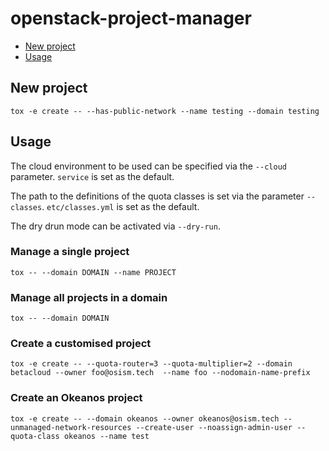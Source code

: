 # openstack-project-manager

- [New project](#new-project)
- [Usage](#usage)

## New project

```
tox -e create -- --has-public-network --name testing --domain testing
```

## Usage

The cloud environment to be used can be specified via the ``--cloud``
parameter. ``service`` is set as the default.

The path to the definitions of the quota classes is set via the
parameter ``--classes``. ``etc/classes.yml`` is set as the default.

The dry drun mode can be activated via ``--dry-run``.

### Manage a single project

```
tox -- --domain DOMAIN --name PROJECT
```

### Manage all projects in a domain

```
tox -- --domain DOMAIN
```

### Create a customised project

```
tox -e create -- --quota-router=3 --quota-multiplier=2 --domain betacloud --owner foo@osism.tech  --name foo --nodomain-name-prefix
```

### Create an Okeanos project

```
tox -e create -- --domain okeanos --owner okeanos@osism.tech --unmanaged-network-resources --create-user --noassign-admin-user --quota-class okeanos --name test
```
